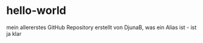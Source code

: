 # hello-world
mein allererstes GitHub Repository
erstellt von DjunaB, was ein Alias ist - ist ja klar
